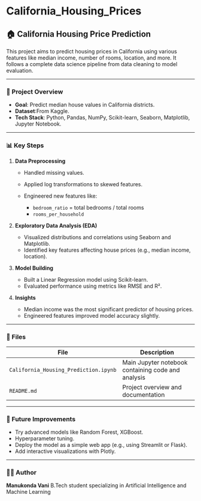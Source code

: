 # California_Housing_Prices

## 🏠 California Housing Price Prediction

This project aims to predict housing prices in California using various features like median income, number of rooms, location, and more. It follows a complete data science pipeline from data cleaning to model evaluation.

---

### 📌 Project Overview

* **Goal**: Predict median house values in California districts.
* **Dataset**:From Kaggle.
* **Tech Stack**: Python, Pandas, NumPy, Scikit-learn, Seaborn, Matplotlib, Jupyter Notebook.

---

### 📊 Key Steps

1. **Data Preprocessing**

   * Handled missing values.
   * Applied log transformations to skewed features.
   * Engineered new features like:

     * `bedroom_ratio` = total bedrooms / total rooms
     * `rooms_per_household`

2. **Exploratory Data Analysis (EDA)**

   * Visualized distributions and correlations using Seaborn and Matplotlib.
   * Identified key features affecting house prices (e.g., median income, location).

3. **Model Building**

   * Built a Linear Regression model using Scikit-learn.
   * Evaluated performance using metrics like RMSE and R².

4. **Insights**

   * Median income was the most significant predictor of housing prices.
   * Engineered features improved model accuracy slightly.

---

### 📁 Files

| File                                  | Description                                        |
| ------------------------------------- | -------------------------------------------------- |
| `California_Housing_Prediction.ipynb` | Main Jupyter notebook containing code and analysis |
| `README.md`                           | Project overview and documentation                 |

---

### 🚀 Future Improvements

* Try advanced models like Random Forest, XGBoost.
* Hyperparameter tuning.
* Deploy the model as a simple web app (e.g., using Streamlit or Flask).
* Add interactive visualizations with Plotly.

---

### 🙋‍♀️ Author

**Manukonda Vani**
B.Tech student specializing in Artificial Intelligence and Machine Learning
